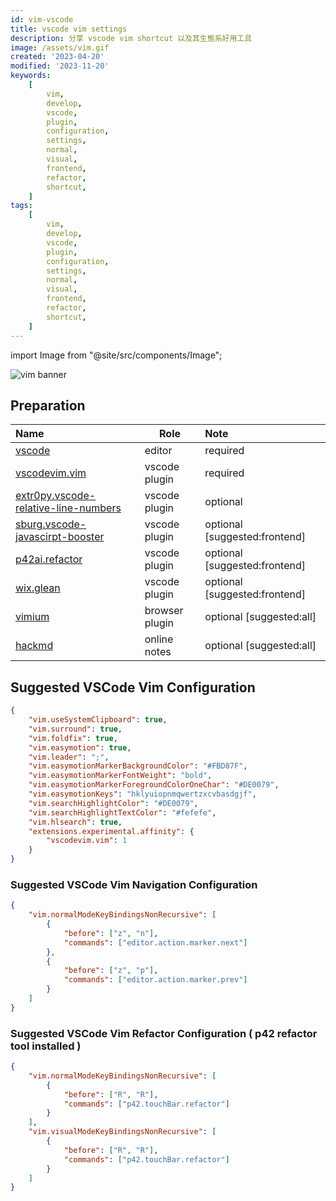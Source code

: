 ```yaml
---
id: vim-vscode
title: vscode vim settings
description: 分享 vscode vim shortcut 以及其生態系好用工具
image: /assets/vim.gif
created: '2023-04-20'
modified: '2023-11-20'
keywords:
    [
        vim,
        develop,
        vscode,
        plugin,
        configuration,
        settings,
        normal,
        visual,
        frontend,
        refactor,
        shortcut,
    ]
tags:
    [
        vim,
        develop,
        vscode,
        plugin,
        configuration,
        settings,
        normal,
        visual,
        frontend,
        refactor,
        shortcut,
    ]
---
```


import Image from "@site/src/components/Image";

<Image src="/assets/vim/vscode/vscode.png" alt="vim banner"></Image>

## Preparation

| Name                                                                                                                             | Role           | Note                          |
|:---------------------------------------------------------------------------------------------------------------------------------|----------------|:------------------------------|
| [vscode](https://code.visualstudio.com/)                                                                                         | editor         | required                      |
| [vscodevim.vim](https://marketplace.visualstudio.com/items?itemName=vscodevim.vim)                                               | vscode plugin  | required                      |
| [extr0py.vscode-relative-line-numbers](https://marketplace.visualstudio.com/items?itemName=extr0py.vscode-relative-line-numbers) | vscode plugin  | optional                      |
| [sburg.vscode-javascirpt-booster](https://marketplace.visualstudio.com/items?itemName=sburg.vscode-javascript-booster)           | vscode plugin  | optional [suggested:frontend] |
| [p42ai.refactor](https://marketplace.visualstudio.com/items?itemName=p42ai.refactor&ssr=false#overview)                          | vscode plugin  | optional [suggested:frontend] |
| [wix.glean](https://marketplace.visualstudio.com/items?itemName=wix.glean)                                                       | vscode plugin  | optional [suggested:frontend] |
| [vimium](https://chrome.google.com/webstore/detail/vimium/dbepggeogbaibhgnhhndojpepiihcmeb)                                      | browser plugin | optional [suggested:all]      |
| [hackmd](https://hackmd.io)                                                                                                      | online notes   | optional [suggested:all]      |

## Suggested VSCode Vim Configuration

```json
{
    "vim.useSystemClipboard": true,
    "vim.surround": true,
    "vim.foldfix": true,
    "vim.easymotion": true,
    "vim.leader": ";",
    "vim.easymotionMarkerBackgroundColor": "#FBD87F",
    "vim.easymotionMarkerFontWeight": "bold",
    "vim.easymotionMarkerForegroundColorOneChar": "#DE0079",
    "vim.easymotionKeys": "hklyuiopnmqwertzxcvbasdgjf",
    "vim.searchHighlightColor": "#DE0079",
    "vim.searchHighlightTextColor": "#fefefe",
    "vim.hlsearch": true,
    "extensions.experimental.affinity": {
        "vscodevim.vim": 1
    }
}
```

### Suggested VSCode Vim Navigation Configuration

```json
{
    "vim.normalModeKeyBindingsNonRecursive": [
        {
            "before": ["z", "n"],
            "commands": ["editor.action.marker.next"]
        },
        {
            "before": ["z", "p"],
            "commands": ["editor.action.marker.prev"]
        }
    ]
}
```

### Suggested VSCode Vim Refactor Configuration ( p42 refactor tool installed )

```json
{
    "vim.normalModeKeyBindingsNonRecursive": [
        {
            "before": ["R", "R"],
            "commands": ["p42.touchBar.refactor"]
        }
    ],
    "vim.visualModeKeyBindingsNonRecursive": [
        {
            "before": ["R", "R"],
            "commands": ["p42.touchBar.refactor"]
        }
    ]
}
```